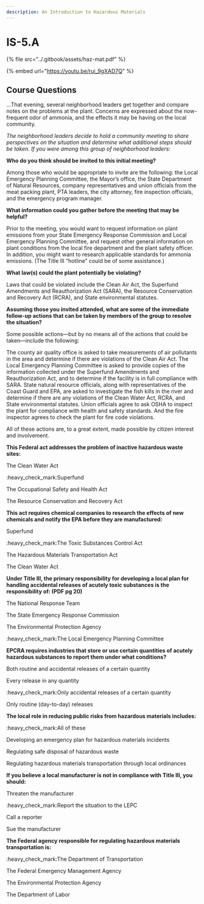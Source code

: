 ```yaml
---
description: An Introduction to Hazardous Materials
---
```


# IS-5.A

{% file src="../.gitbook/assets/haz-mat.pdf" %}

{% embed url="https://youtu.be/rui_9gXAD7Q" %}



## Course Questions

...That evening, several neighborhood leaders get together and compare notes on the problems at the plant. Concerns are expressed about the now-frequent odor of ammonia, and the effects it may be having on the local community.

_The neighborhood leaders decide to hold a community meeting to share perspectives on the situation and determine what additional steps should be taken. If you were among this group of neighborhood leaders:_

**Who do you think should be invited to this initial meeting?**

Among those who would be appropriate to invite are the following: the Local Emergency Planning Committee, the Mayor’s office, the State Department of Natural Resources, company representatives and union officials from the meat packing plant, PTA leaders, the city attorney, fire inspection officials, and the emergency program manager.

**What information could you gather before the meeting that may be helpful?**

Prior to the meeting, you would want to request information on plant emissions from your State Emergency Response Commission and Local Emergency Planning Committee, and request other general information on plant conditions from the local fire department and the plant safety officer. In addition, you might want to research applicable standards for ammonia emissions. (The Title III “hotline” could be of some assistance.)

**What law(s) could the plant potentially be violating?**

Laws that could be violated include the Clean Air Act, the Superfund Amendments and Reauthorization Act (SARA), the Resource Conservation and Recovery Act (RCRA), and State environmental statutes.

**Assuming those you invited attended, what are some of the immediate follow-up actions that can be taken by members of the group to resolve the situation?**

Some possible actions—but by no means all of the actions that could be taken—include the following:

The county air quality office is asked to take measurements of air pollutants in the area and determine if there are violations of the Clean Air Act. The Local Emergency Planning Committee is asked to provide copies of the information collected under the Superfund Amendments and Reauthorization Act, and to determine if the facility is in full compliance with SARA. State natural resource officials, along with representatives of the Coast Guard and EPA, are asked to investigate the fish kills in the river and determine if there are any violations of the Clean Water Act, RCRA, and State environmental statutes. Union officials agree to ask OSHA to inspect the plant for compliance with health and safety standards. And the fire inspector agrees to check the plant for fire code violations.

All of these actions are, to a great extent, made possible by citizen interest and involvement.



**This Federal act addresses the problem of inactive hazardous waste sites:**

The Clean Water Act&#x20;

:heavy\_check\_mark:Superfund

The Occupational Safety and Health Act

The Resource Conservation and Recovery Act



**This act requires chemical companies to research the effects of new chemicals and notify the EPA before they are manufactured:**

Superfund

:heavy\_check\_mark:The Toxic Substances Control Act

The Hazardous Materials Transportation Act

The Clean Water Act



**Under Title III, the primary responsibility for developing a local plan for handling accidental releases of acutely toxic substances is the responsibility of: (PDF pg 20)**

The National Response Team

The State Emergency Response Commission

The Environmental Protection Agency

:heavy\_check\_mark:The Local Emergency Planning Committee



**EPCRA requires industries that store or use certain quantities of acutely hazardous substances to report them under what conditions?**

Both routine and accidental releases of a certain quantity

Every release in any quantity

:heavy\_check\_mark:Only accidental releases of a certain quantity

Only routine (day-to-day) releases



**The local role in reducing public risks from hazardous materials includes:**&#x20;

:heavy\_check\_mark:All of these

Developing an emergency plan for hazardous materials incidents

Regulating safe disposal of hazardous waste

Regulating hazardous materials transportation through local ordinances



**If you believe a local manufacturer is not in compliance with Title III, you should:**

Threaten the manufacturer

:heavy\_check\_mark:Report the situation to the LEPC

Call a reporter

Sue the manufacturer



**The Federal agency responsible for regulating hazardous materials transportation is:**

:heavy\_check\_mark:The Department of Transportation

The Federal Emergency Management Agency

The Environmental Protection Agency

The Department of Labor



